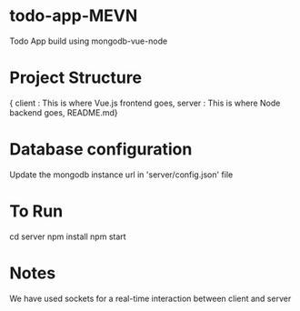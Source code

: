 # todo-app-MEVN
Todo App build using mongodb-vue-node

# Project Structure
{ client : This is where Vue.js frontend goes,
 server : This is where Node backend goes,
 README.md}

# Database configuration
Update the mongodb instance url in 'server/config.json' file

# To Run
cd server
npm install
npm start

# Notes
We have used sockets for a real-time interaction between client and server

